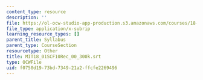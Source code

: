 ```yaml
---
content_type: resource
description: ''
file: https://ol-ocw-studio-app-production.s3.amazonaws.com/courses/18-01sc-single-variable-calculus-fall-2010/f0750d1973bd734921a2ffcfe2269496_MIT18_01SCF10Rec_00_300k.srt
file_type: application/x-subrip
learning_resource_types: []
parent_title: Syllabus
parent_type: CourseSection
resourcetype: Other
title: MIT18_01SCF10Rec_00_300k.srt
type: OCWFile
uid: f0750d19-73bd-7349-21a2-ffcfe2269496
---
```

